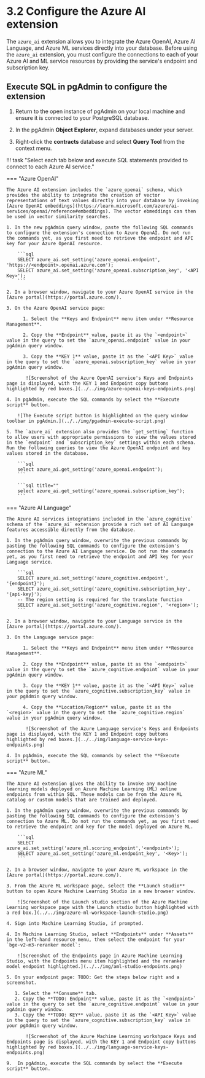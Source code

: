 # 3.2 Configure the Azure AI extension

The `azure_ai` extension allows you to integrate the Azure OpenAI, Azure AI Language, and Azure ML services  directly into your database. Before using the `azure_ai` extension, you must configure the connections to each of your Azure AI and ML service resources by providing the service's endpoint and subscription key.

## Execute SQL in pgAdmin to configure the extension

1. Return to the open instance of pgAdmin on your local machine and ensure it is connected to your PostgreSQL database.

2. In the pgAdmin **Object Explorer**, expand databases under your server.

3. Right-click the **contracts** database and select **Query Tool** from the context menu.

!!! task "Select each tab below and execute SQL statements provided to connect to each Azure AI service."

=== "Azure OpenAI"

    The Azure AI extension includes the `azure_openai` schema, which provides the ability to integrate the creation of vector representations of text values directly into your database by invoking [Azure OpenAI embeddings](https://learn.microsoft.com/azure/ai-services/openai/reference#embeddings). The vector ebmeddings can then be used in vector similarity searches.

    1. In the new pgAdmin query window, paste the following SQL commands to configure the extension's connection to Azure OpenAI. Do not run the commands yet, as you first need to retrieve the endpoint and API key for your Azure OpenAI resource.

        ```sql
        SELECT azure_ai.set_setting('azure_openai.endpoint', 'https://<endpoint>.openai.azure.com');
        SELECT azure_ai.set_setting('azure_openai.subscription_key', '<API Key>');
        ```

    2. In a browser window, navigate to your Azure OpenAI service in the [Azure portal](https://portal.azure.com/).

    3. On the Azure OpenAI service page:

          1. Select the **Keys and Endpoint** menu item under **Resource Management**.

          2. Copy the **Endpoint** value, paste it as the `<endpoint>` value in the query to set the `azure_openai.endpoint` value in your pgAdmin query window.

          3. Copy the **KEY 1** value, paste it as the `<API Key>` value in the query to set the `azure_openai.subscription_key` value in your pgAdmin query window.

           ![Screenshot of the Azure OpenAI service's Keys and Endpoints page is displayed, with the KEY 1 and Endpoint copy buttons highlighted by red boxes.](../../img/azure-openai-keys-endpoints.png)

    4. In pgAdmin, execute the SQL commands by select the **Execute script** button.

        ![The Execute script button is highlighted on the query window toolbar in pgAdmin.](../../img/pgadmin-execute-script.png)

    5. The `azure_ai` extension also provides the `get_setting` function to allow users with appropriate permissions to view the values stored in the `endpoint` and `subscription_key` settings within each schema. Run the following queries to view the Azure OpenAI endpoint and key values stored in the database.

        ```sql
        select azure_ai.get_setting('azure_openai.endpoint');
        ```
    
        ```sql title=""
        select azure_ai.get_setting('azure_openai.subscription_key');
        ```

=== "Azure AI Language"

    The Azure AI services integrations included in the `azure_cognitive` schema of the `azure_ai` extension provide a rich set of AI Language features accessible directly from the database.
    
    1. In the pgAdmin query window, overwrite the previous commands by pasting the following SQL commands to configure the extension's connection to the Azure AI Language service. Do not run the commands yet, as you first need to retrieve the endpoint and API key for your Language service.

        ```sql
        SELECT azure_ai.set_setting('azure_cognitive.endpoint', '{endpoint}');
        SELECT azure_ai.set_setting('azure_cognitive.subscription_key', '{api-key}');
        -- The region setting is required for the translate function
        SELECT azure_ai.set_setting('azure_cognitive.region', '<region>');
        ```

    2. In a browser window, navigate to your Language service in the [Azure portal](https://portal.azure.com/).

    3. On the Language service page:

          1. Select the **Keys and Endpoint** menu item under **Resource Management**.

          2. Copy the **Endpoint** value, paste it as the `<endpoint>` value in the query to set the `azure_cognitive.endpoint` value in your pgAdmin query window.

          3. Copy the **KEY 1** value, paste it as the `<API Key>` value in the query to set the `azure_cognitive.subscription_key` value in your pgAdmin query window.

          4. Copy the **Location/Region** value, paste it as the `<region>` value in the query to set the `azure_cognitive.region` value in your pgAdmin query window.
       
           ![Screenshot of the Azure Language service's Keys and Endpoints page is displayed, with the KEY 1 and Endpoint copy buttons highlighted by red boxes.](../../img/language-service-keys-endpoints.png)
        
    4. In pgAdmin, execute the SQL commands by select the **Execute script** button.        

=== "Azure ML"

    The Azure AI extension gives the ability to invoke any machine learning models deployed on Azure Machine Learning (ML) online endpoints from within SQL. These models can be from the Azure ML catalog or custom models that are trained and deployed.

    1. In the pgAdmin query window, overwrite the previous commands by pasting the following SQL commands to configure the extension's connection to Azure ML. Do not run the commands yet, as you first need to retrieve the endpoint and key for the model deployed on Azure ML.

        ```sql
        SELECT azure_ai.set_setting('azure_ml.scoring_endpoint','<endpoint>');
        SELECT azure_ai.set_setting('azure_ml.endpoint_key', '<Key>');
        ```

    2. In a browser window, navigate to your Azure ML workspace in the [Azure portal](https://portal.azure.com/).

    3. From the Azure ML workspace page, select the **Launch studio** button to open Azure Machine Learning Studio in a new browser window.

        ![Screenshot of the Launch studio section of the Azure Machine Learning workspace page with the Launch studio button highlighted with a red box.](../../img/azure-ml-workspace-launch-studio.png)

    4. Sign into Machine Learning Studio, if prompted.

    4. In Machine Learning Studio, select **Endpoints** under **Assets** in the left-hand resource menu, then select the endpoint for your `bge-v2-m3-reranker model`:

        ![Screenshot of the Endpoints page in Azure Machine Learning Studio, with the Endpoints menu item highlighted and the reranker model endpoint highlighted.](../../img/aml-studio-endpoints.png)

    5. On your endpoint page: TODO: Get the steps below right and a screenshot.

       1. Select the **Consume** tab.
       2. Copy the **TODO: Endpoint** value, paste it as the `<endpoint>` value in the query to set the `azure_cognitive.endpoint` value in your pgAdmin query window.
       3. Copy the **TODO: KEY** value, paste it as the `<API Key>` value in the query to set the `azure_cognitive.subscription_key` value in your pgAdmin query window.
       
           ![Screenshot of the Azure Machine Learning workshpace Keys and Endpoints page is displayed, with the KEY 1 and Endpoint copy buttons highlighted by red boxes.](../../img/language-service-keys-endpoints.png)
        
    9.  In pgAdmin, execute the SQL commands by select the **Execute script** button.
